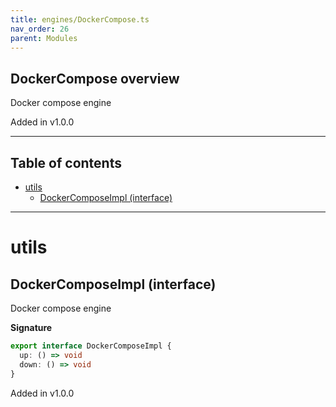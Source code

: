 ```yaml
---
title: engines/DockerCompose.ts
nav_order: 26
parent: Modules
---
```


## DockerCompose overview

Docker compose engine

Added in v1.0.0

---

<h2 class="text-delta">Table of contents</h2>

- [utils](#utils)
  - [DockerComposeImpl (interface)](#dockercomposeimpl-interface)

---

# utils

## DockerComposeImpl (interface)

Docker compose engine

**Signature**

```ts
export interface DockerComposeImpl {
  up: () => void
  down: () => void
}
```

Added in v1.0.0
